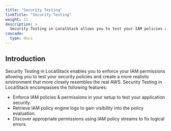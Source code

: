 ```yaml
---
title: "Security Testing"
linkTitle: "Security Testing"
weight: 11
description: >
  Security Testing in LocalStack allows you to test your IAM policies and permissions locally resembling the AWS environment.
cascade:
  type: docs
---
```


## Introduction

Security Testing in LocalStack enables you to enforce your IAM permissions allowing you to test your security policies and create a more realistic environment that more closely resembles the real AWS.
Security Testing in LocalStack encompasses the following features:

- Enforce IAM policies & permissions in your setup to test your application security.
- Retrieve IAM policy engine logs to gain visibility into the policy evaluation.
- Discover appropriate permissions using IAM policy streams to fix logical errors.
